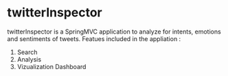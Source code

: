 # twitterInspector
twitterInspector is a SpringMVC application to analyze for intents, emotions and sentiments of tweets.
Featues included in the appliation :
1. Search 
2. Analysis
3. Vizualization Dashboard
